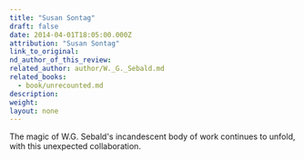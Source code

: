 ```yaml
---
title: "Susan Sontag"
draft: false
date: 2014-04-01T18:05:00.000Z
attribution: "Susan Sontag"
link_to_original:
nd_author_of_this_review:
related_author: author/W._G._Sebald.md
related_books:
  - book/unrecounted.md
description:
weight:
layout: none
---
```

The magic of W.G. Sebald's incandescent body of work continues to unfold, with this unexpected collaboration.

